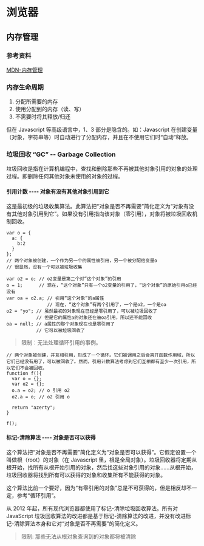 # 浏览器

## 内存管理

### 参考资料

[MDN-内存管理](https://developer.mozilla.org/zh-CN/docs/Web/JavaScript/Memory_Management)

### 内存生命周期

1. 分配所需要的内存
2. 使用分配到的内存（读、写）
3. 不需要时将其释放/归还

但在 Javascript 等高级语言中，1、3 部分是隐含的。如：Javascript 在创建变量（对象，字符串等）时自动进行了分配内存，并且在不使用它们时“自动”释放。

### 垃圾回收 “GC” -- Garbage Collection

垃圾回收是指在计算机编程中，查找和删除那些不再被其他对象引用的对象的处理过程。即删除任何其他对象未使用的对象的过程。

#### 引用计数 ---- 对象有没有其他对象引用到它

这是最初级的垃圾收集算法。此算法把“对象是否不再需要”简化定义为“对象有没有其他对象引用到它”。如果没有引用指向该对象（零引用），对象将被垃圾回收机制回收。

```
var o = {
  a: {
    b:2
  }
};
// 两个对象被创建，一个作为另一个的属性被引用，另一个被分配给变量o
// 很显然，没有一个可以被垃圾收集

var o2 = o; // o2变量是第二个对“这个对象”的引用
o = 1;      // 现在，“这个对象”只有一个o2变量的引用了，“这个对象”的原始引用o已经没有
var oa = o2.a; // 引用“这个对象”的a属性
               // 现在，“这个对象”有两个引用了，一个是o2，一个是oa
o2 = "yo"; // 虽然最初的对象现在已经是零引用了，可以被垃圾回收了
           // 但是它的属性a的对象还在被oa引用，所以还不能回收
oa = null; // a属性的那个对象现在也是零引用了
           // 它可以被垃圾回收了
```

> 限制：无法处理循环引用的事例。

```
// 两个对象被创建，并互相引用，形成了一个循环。它们被调用之后会离开函数作用域，所以它们已经没有用了，可以被回收了。然而，引用计数算法考虑到它们互相都有至少一次引用，所以它们不会被回收。
function f(){
  var o = {};
  var o2 = {};
  o.a = o2; // o 引用 o2
  o2.a = o; // o2 引用 o

  return "azerty";
}

f();
```

#### 标记-清除算法 ---- 对象是否可以获得

这个算法把“对象是否不再需要”简化定义为“对象是否可以获得”。它假定设置一个叫做根（root）的对象（在 Javascript 里，根是全局对象）。垃圾回收器将定期从根开始，找所有从根开始引用的对象，然后找这些对象引用的对象……从根开始，垃圾回收器将找到所有可以获得的对象和收集所有不能获得的对象。

这个算法比前一个要好，因为“有零引用的对象”总是不可获得的，但是相反却不一定，参考“循环引用”。

从 2012 年起，所有现代浏览器都使用了标记-清除垃圾回收算法。所有对 JavaScript 垃圾回收算法的改进都是基于标记-清除算法的改进，并没有改进标记-清除算法本身和它对“对象是否不再需要”的简化定义。

> 限制: 那些无法从根对象查询到的对象都将被清除
